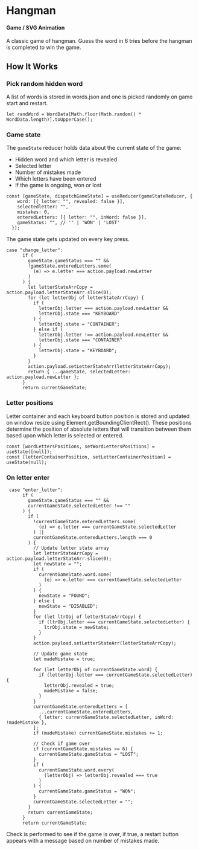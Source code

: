 # Hangman
#### Game / SVG Animation
A classic game of hangman.
Guess the word in 6 tries before the hangman is completed to win the game.
## How It Works

### Pick random hidden word
A list of words is stored in words.json and one is picked randomly on game start and restart.
```
let randWord = WordData[Math.floor(Math.random() * WordData.length)].toUpperCase();
```
### Game state
The `gameState` reducer holds data about the current state of the game:
- Hidden word and which letter is revealed
- Selected letter
- Number of mistakes made
- Which letters have been entered
- If the game is ongoing, won or lost
```
const [gameState, dispatchGameState] = useReducer(gameStateReducer, {
    word: [{ letter: "", revealed: false }],
    selectedletter: "",
    mistakes: 0,
    enteredLetters: [{ letter: "", inWord: false }],
    gameStatus: "", // '' | 'WON' | 'LOST'
  });
```
The game state gets updated on every key press.
```
case "change_letter":
      if (
        gameState.gameStatus === "" &&
        !gameState.enteredLetters.some(
          (e) => e.letter === action.payload.newLetter
        )
      ) {
        let letterStateArrCopy = action.payload.letterStateArr.slice(0);
        for (let letterObj of letterStateArrCopy) {
          if (
            letterObj.letter === action.payload.newLetter &&
            letterObj.state === "KEYBOARD"
          ) {
            letterObj.state = "CONTAINER";
          } else if (
            letterObj.letter !== action.payload.newLetter &&
            letterObj.state === "CONTAINER"
          ) {
            letterObj.state = "KEYBOARD";
          }
        }
        action.payload.setLetterStateArr(letterStateArrCopy);
        return { ...gameState, selectedLetter: action.payload.newLetter };
      }
      return currentGameState;
```
### Letter positions
Letter container and each keyboard button position is stored and updated on window resize using Element.getBoundingClientRect(). These positions determine the position of absolute letters that will transition between them based upon which letter is selected or entered.
```
const [wordLettersPositions, setWordLettersPositions] = useState([null]);
const [letterContainerPosition, setLetterContainerPosition] = useState(null);
```
### On letter enter
```
 case "enter_letter":
      if (
        gameState.gameStatus === "" &&
        currentGameState.selectedLetter !== ""
      ) {
        if (
          !currentGameState.enteredLetters.some(
            (e) => e.letter === currentGameState.selectedLetter
          ) ||
          currentGameState.enteredLetters.length === 0
        ) {
          // Update letter state array
          let letterStateArrCopy = action.payload.letterStateArr.slice(0);
          let newState = "";
          if (
            currentGameState.word.some(
              (e) => e.letter === currentGameState.selectedLetter
            )
          ) {
            newState = "FOUND";
          } else {
            newState = "DISABLED";
          }
          for (let ltrObj of letterStateArrCopy) {
            if (ltrObj.letter === currentGameState.selectedLetter) {
              ltrObj.state = newState;
            }
          }
          action.payload.setLetterStateArr(letterStateArrCopy);

          // Update game state
          let madeMistake = true;

          for (let letterObj of currentGameState.word) {
            if (letterObj.letter === currentGameState.selectedLetter) {
              letterObj.revealed = true;
              madeMistake = false;
            }
          }
          currentGameState.enteredLetters = [
            ...currentGameState.enteredLetters,
            { letter: currentGameState.selectedLetter, inWord: !madeMistake },
          ];
          if (madeMistake) currentGameState.mistakes += 1;

          // Check if game over
          if (currentGameState.mistakes >= 6) {
            currentGameState.gameStatus = "LOST";
          }
          if (
            currentGameState.word.every(
              (letterObj) => letterObj.revealed === true
            )
          ) {
            currentGameState.gameStatus = "WON";
          }
          currentGameState.selectedLetter = "";
        }
        return currentGameState;
      }
      return currentGameState;
```
Check is performed to see if the game is over, if true, a restart button appears with a message based on number of mistakes made.
